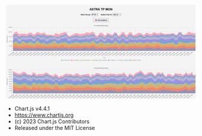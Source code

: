 ![Screenshot](sample.jpg)

 * Chart.js v4.4.1
 * https://www.chartjs.org
 * (c) 2023 Chart.js Contributors
 * Released under the MIT License
